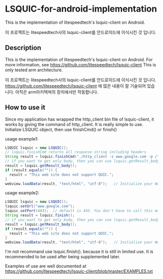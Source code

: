 # LSQUIC-for-android-implementation
This is the implementation of litespeedtech's lsquic-client on Android.

이 프로젝트는 litespeedtech사의 lsquic-client를 안드로이드에 이식시킨 것 입니다.

## Description
This is the implementation of litespeedtech's lsquic-client on Android.
For more information, see https://github.com/litespeedtech/lsquic-client
This is only tested arm architecture.


이 프로젝트는 litespeedtech사의 lsquic-client를 안드로이드에 이식시킨 것 입니다.
https://github.com/litespeedtech/lsquic-client 에 많은 내용이 잘 기술되어 있습니다.
아직은 arm아키텍쳐의 장치에서만 작동합니다.

## How to use it
Since my application has wrapped the http_client bin file of lsquic-client, it works by giving the command of http_client.
It is really simple to use. Initialize LSQUIC object, then use finishCmd() or finish()

usage example1:
```Java
LSQUIC lsquic = new LSQUIC();
// lsquic.finishCmd returns all response string including headers
String result = lsquic.finishCmd("./http_client -s www.google.com -p /");
// if you want to get only body, then you can use lsquic.getResult_body();
result = lsquic.getResult_body();
if (result.equals("")) {
  result = "This web site does not support QUIC.";
}
webview.loadData(result, "text/html", "utf-8");   // Initialize your WebView before
```
usage example2:
```Java
LSQUIC lsquic = new LSQUIC();
lsquic.setUrl("www.google.com");
lsquic.setPort(443);  // default is 443. You don't have to call this method if the port number is 443.
String result = lsquic.finish();
// if you want to get only body, then you can use lsquic.getResult_body();
result = lsquic.getResult_body();
if (result.equals("")) {
  result = "This web site does not support QUIC.";
}
webview.loadData(result, "text/html", "utf-8");   // Initialize your WebView before
```
I'm not recommand use lsquic.finish(). because it is still in limited use. It is recommended to be used after being supplemented later.

Examples of use are well documented at https://github.com/litespeedtech/lsquic-client/blob/master/EXAMPLES.txt


